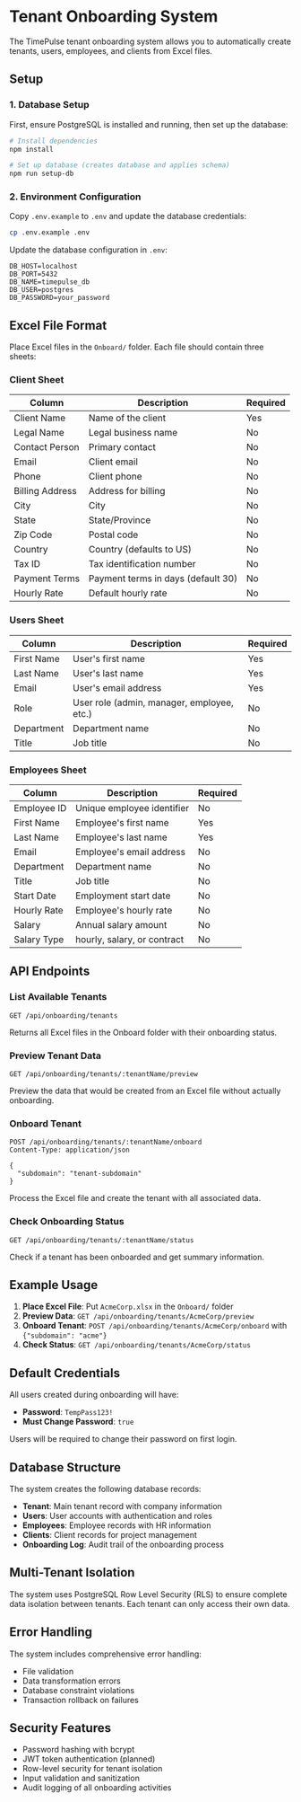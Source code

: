 # Tenant Onboarding System

The TimePulse tenant onboarding system allows you to automatically create tenants, users, employees, and clients from Excel files.

## Setup

### 1. Database Setup

First, ensure PostgreSQL is installed and running, then set up the database:

```bash
# Install dependencies
npm install

# Set up database (creates database and applies schema)
npm run setup-db
```

### 2. Environment Configuration

Copy `.env.example` to `.env` and update the database credentials:

```bash
cp .env.example .env
```

Update the database configuration in `.env`:
```
DB_HOST=localhost
DB_PORT=5432
DB_NAME=timepulse_db
DB_USER=postgres
DB_PASSWORD=your_password
```

## Excel File Format

Place Excel files in the `Onboard/` folder. Each file should contain three sheets:

### Client Sheet
| Column | Description | Required |
|--------|-------------|----------|
| Client Name | Name of the client | Yes |
| Legal Name | Legal business name | No |
| Contact Person | Primary contact | No |
| Email | Client email | No |
| Phone | Client phone | No |
| Billing Address | Address for billing | No |
| City | City | No |
| State | State/Province | No |
| Zip Code | Postal code | No |
| Country | Country (defaults to US) | No |
| Tax ID | Tax identification number | No |
| Payment Terms | Payment terms in days (default 30) | No |
| Hourly Rate | Default hourly rate | No |

### Users Sheet
| Column | Description | Required |
|--------|-------------|----------|
| First Name | User's first name | Yes |
| Last Name | User's last name | Yes |
| Email | User's email address | Yes |
| Role | User role (admin, manager, employee, etc.) | No |
| Department | Department name | No |
| Title | Job title | No |

### Employees Sheet
| Column | Description | Required |
|--------|-------------|----------|
| Employee ID | Unique employee identifier | No |
| First Name | Employee's first name | Yes |
| Last Name | Employee's last name | Yes |
| Email | Employee's email address | No |
| Department | Department name | No |
| Title | Job title | No |
| Start Date | Employment start date | No |
| Hourly Rate | Employee's hourly rate | No |
| Salary | Annual salary amount | No |
| Salary Type | hourly, salary, or contract | No |

## API Endpoints

### List Available Tenants
```
GET /api/onboarding/tenants
```

Returns all Excel files in the Onboard folder with their onboarding status.

### Preview Tenant Data
```
GET /api/onboarding/tenants/:tenantName/preview
```

Preview the data that would be created from an Excel file without actually onboarding.

### Onboard Tenant
```
POST /api/onboarding/tenants/:tenantName/onboard
Content-Type: application/json

{
  "subdomain": "tenant-subdomain"
}
```

Process the Excel file and create the tenant with all associated data.

### Check Onboarding Status
```
GET /api/onboarding/tenants/:tenantName/status
```

Check if a tenant has been onboarded and get summary information.

## Example Usage

1. **Place Excel File**: Put `AcmeCorp.xlsx` in the `Onboard/` folder
2. **Preview Data**: `GET /api/onboarding/tenants/AcmeCorp/preview`
3. **Onboard Tenant**: `POST /api/onboarding/tenants/AcmeCorp/onboard` with `{"subdomain": "acme"}`
4. **Check Status**: `GET /api/onboarding/tenants/AcmeCorp/status`

## Default Credentials

All users created during onboarding will have:
- **Password**: `TempPass123!`
- **Must Change Password**: `true`

Users will be required to change their password on first login.

## Database Structure

The system creates the following database records:

- **Tenant**: Main tenant record with company information
- **Users**: User accounts with authentication and roles
- **Employees**: Employee records with HR information
- **Clients**: Client records for project management
- **Onboarding Log**: Audit trail of the onboarding process

## Multi-Tenant Isolation

The system uses PostgreSQL Row Level Security (RLS) to ensure complete data isolation between tenants. Each tenant can only access their own data.

## Error Handling

The system includes comprehensive error handling:
- File validation
- Data transformation errors
- Database constraint violations
- Transaction rollback on failures

## Security Features

- Password hashing with bcrypt
- JWT token authentication (planned)
- Row-level security for tenant isolation
- Input validation and sanitization
- Audit logging of all onboarding activities
